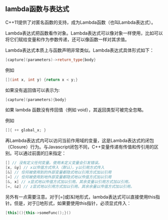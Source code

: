## lambda函数与表达式

C++11提供了对匿名函数的支持，成为Lambda函数（也叫Lambda表达式）。

Lambda表达式把函数看作对象。Lambda表达式可以像对象一样使用，比如可以将它们赋给变量和作为参数传递，还可以像函数一样对其求值。

Lambda表达式本质上与函数声明非常类似。Lambda表达式具体形式如下：

```c++
[capture](parameters)->return_type{body}
```

例如

```c++
[](int x, int y) {return x < y;}
```

如果没有返回值可以表示为:

```c++
[capture](parameters){body}
```

如果 lambda 函数没有传回值（例如 void），其返回类型可被完全忽略。

例如

```c++
[]{ ++ global_x; }
```

再Lambda表达式内可以访问当前作用域的变量，这是Lambda表达式的闭包（Closure）行为。与Javascript闭包不同，C++变量传递有传值和传引用的区别。可以通过前面的[]来指定：

```c++
[] // 没有定义任何变量。使用未定义变量会引发错误。
[x, &y] // x以传值方式传入（默认），y以引用方式传入
[&] // 任何被使用到的外部变量都隐式地以引用方式加以引用
[=] // 任何被使用到地外部变量都隐式地以传值方式加以引用
[&, x] // x显式地以传值方式加以引用。其余变量以引用方式加以引用。
[=, &z] // z显式地以引用方式加以引用。其余余量以传值方式加以引用。
```

另外有一点需要注意。对于[=]或[&]地形式，lambda表达式可以直接使用this指针。但是，对于[]地形式，如果要使用this指针，必须显式传入：

```c++
[this](){this->someFunc();}()
```

